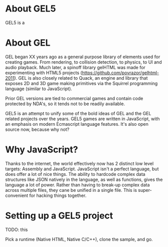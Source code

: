 # About GEL5
GEL5 is a 

# About GEL
GEL began XX years ago as a general purpose library of elements used for creating games. From rendering, to collision detection, to physics, to UI and audio playback. Much later, a spinoff library gelHTML was made for experimenting with HTML5 projects (https://github.com/povrazor/gelhtml-2011). GEL is also closely related to Quack, an engine and library that exposes 2D and 3D game making primitives via the Squirrel programming language (similar to JavaScript).

Prior GEL versions are tied to commercial games and contain code protected by NDA's, so it tends not to be readily available.

GEL5 is an attempt to unify some of the bold ideas of GEL and the GEL related projects over the years. GEL5 games are written in JavaScript, with an emphasis on modern Ecmascript language features. It's also open source now, because why not?

# Why JavaScript?
Thanks to the internet, the world effectively now has 2 distinct low level targets: Assembly and JavaScript. JavaScript isn't a perfect language, but does offer a lot of nice things. The ability to hardcode complex data structures like JSON natively in the language, as well as functions, gives the language a lot of power. Rather than having to break-up complex data across multiple files, they cane be unified in a single file. This is super-convenient for hacking things together.

# Setting up a GEL5 project
TODO: this

Pick a runtime (Native HTML, Native C/C++), clone the sample, and go.
